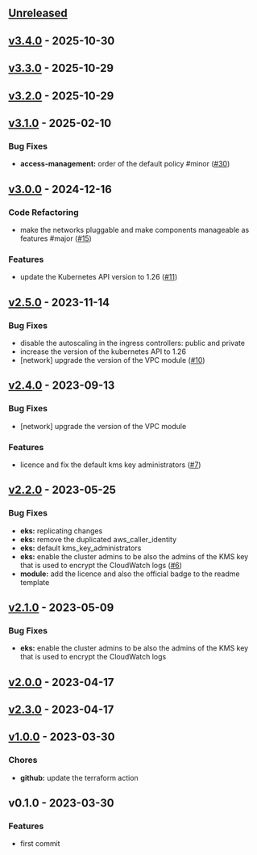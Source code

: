 <a name="unreleased"></a>
## [Unreleased]


<a name="v3.4.0"></a>
## [v3.4.0] - 2025-10-30

<a name="v3.3.0"></a>
## [v3.3.0] - 2025-10-29

<a name="v3.2.0"></a>
## [v3.2.0] - 2025-10-29

<a name="v3.1.0"></a>
## [v3.1.0] - 2025-02-10
### Bug Fixes
- **access-management:** order of the default policy #minor ([#30](/issues/30))


<a name="v3.0.0"></a>
## [v3.0.0] - 2024-12-16
### Code Refactoring
- make the networks pluggable and make components manageable as features #major ([#15](/issues/15))

### Features
- update the Kubernetes API version to 1.26 ([#11](/issues/11))


<a name="v2.5.0"></a>
## [v2.5.0] - 2023-11-14
### Bug Fixes
- disable the autoscaling in the ingress controllers: public and private
- increase the version of the kubernetes API to 1.26
- [network] upgrade the version of the VPC module ([#10](/issues/10))


<a name="v2.4.0"></a>
## [v2.4.0] - 2023-09-13
### Bug Fixes
- [network] upgrade the version of the VPC module

### Features
- licence and fix the default kms key administrators ([#7](/issues/7))


<a name="v2.2.0"></a>
## [v2.2.0] - 2023-05-25
### Bug Fixes
- **eks:** replicating changes
- **eks:** remove the duplicated aws_caller_identity
- **eks:** default kms_key_administrators
- **eks:** enable the cluster admins to be also the admins of the KMS key that is used to encrypt the CloudWatch logs ([#6](/issues/6))
- **module:** add the licence and also the official badge to the readme template


<a name="v2.1.0"></a>
## [v2.1.0] - 2023-05-09
### Bug Fixes
- **eks:** enable the cluster admins to be also the admins of the KMS key that is used to encrypt the CloudWatch logs


<a name="v2.0.0"></a>
## [v2.0.0] - 2023-04-17

<a name="v2.3.0"></a>
## [v2.3.0] - 2023-04-17

<a name="v1.0.0"></a>
## [v1.0.0] - 2023-03-30
### Chores
- **github:** update the terraform action


<a name="v0.1.0"></a>
## v0.1.0 - 2023-03-30
### Features
- first commit


[Unreleased]: /compare/v3.4.0...HEAD
[v3.4.0]: /compare/v3.3.0...v3.4.0
[v3.3.0]: /compare/v3.2.0...v3.3.0
[v3.2.0]: /compare/v3.1.0...v3.2.0
[v3.1.0]: /compare/v3.0.0...v3.1.0
[v3.0.0]: /compare/v2.5.0...v3.0.0
[v2.5.0]: /compare/v2.4.0...v2.5.0
[v2.4.0]: /compare/v2.2.0...v2.4.0
[v2.2.0]: /compare/v2.1.0...v2.2.0
[v2.1.0]: /compare/v2.0.0...v2.1.0
[v2.0.0]: /compare/v2.3.0...v2.0.0
[v2.3.0]: /compare/v1.0.0...v2.3.0
[v1.0.0]: /compare/v0.1.0...v1.0.0

